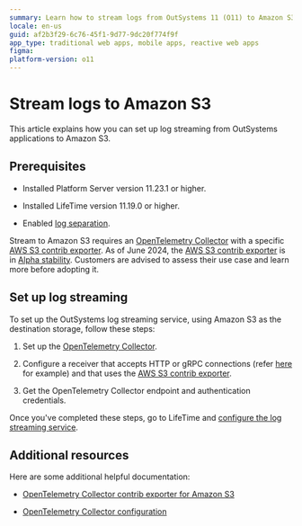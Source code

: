```yaml
---
summary: Learn how to stream logs from OutSystems 11 (O11) to Amazon S3 by setting up the OpenTelemetry Collector and configuring the log streaming service.
locale: en-us
guid: af2b3f29-6c76-45f1-9d77-9dc20f774f9f
app_type: traditional web apps, mobile apps, reactive web apps
figma: 
platform-version: o11
---
```


# Stream logs to Amazon S3

This article explains how you can set up log streaming from OutSystems applications to Amazon S3.

## Prerequisites

* Installed Platform Server version 11.23.1 or higher.

* Installed LifeTime version 11.19.0 or higher.

* Enabled [log separation](../../setup-infra-platform/setup/logging-db/logs-separation-cloud/intro.md).

<div class="info" markdown="1">

Stream to Amazon S3 requires an [OpenTelemetry Collector](configure-collector.md) with a specific [AWS S3 contrib exporter](https://github.com/open-telemetry/opentelemetry-collector-contrib/tree/main/exporter/awss3exporter#aws-s3-exporter-for-opentelemetry-collector/). 
As of June 2024, the [AWS S3 contrib exporter](https://github.com/open-telemetry/opentelemetry-collector-contrib/tree/main/exporter/awss3exporter#aws-s3-exporter-for-opentelemetry-collector/) is in [Alpha stability](https://github.com/open-telemetry/opentelemetry-collector#alpha/). 
Customers are advised to assess their use case and learn more before adopting it.

</div>

## Set up log streaming

To set up the OutSystems log streaming service, using Amazon S3 as the destination storage, follow these steps:

1. Set up the [OpenTelemetry Collector](configure-collector.md).

1. Configure a receiver that accepts HTTP or gRPC connections (refer [here](https://github.com/open-telemetry/opentelemetry-collector/blob/main/receiver/otlpreceiver/README.md) for example) and that uses the [AWS S3 contrib exporter](https://github.com/open-telemetry/opentelemetry-collector-contrib/tree/main/exporter/awss3exporter#aws-s3-exporter-for-opentelemetry-collector/).

1. Get the OpenTelemetry Collector endpoint and authentication credentials.

Once you've completed these steps, go to LifeTime and [configure the log streaming service](lifetime-streaming.md). 

## Additional resources

Here are some additional helpful documentation:

* [OpenTelemetry Collector contrib exporter for Amazon S3](https://github.com/open-telemetry/opentelemetry-collector-contrib/tree/main/exporter/awss3exporter#aws-s3-exporter-for-opentelemetry-collector/)

* [OpenTelemetry Collector configuration](https://opentelemetry.io/docs/collector/configuration/)
